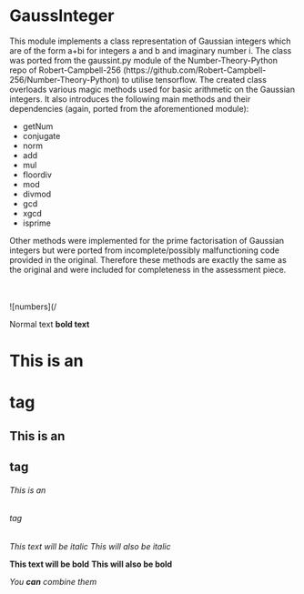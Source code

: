 # GaussInteger
<p>
This module implements a class representation of Gaussian integers which are of the form a+bi for integers a and b and imaginary number i. The class was ported from the gaussint.py module of the Number-Theory-Python repo of Robert-Campbell-256 (https://github.com/Robert-Campbell-256/Number-Theory-Python) to utilise tensorflow. The created class overloads various magic methods used for basic arithmetic on the Gaussian integers. It also introduces the following main methods and their dependencies (again, ported from the aforementioned module):</p>
<ul>
<li>getNum
<li>conjugate
<li>norm
<li>add
<li>mul
<li>floordiv
<li>mod
<li>divmod
<li>gcd
<li>xgcd
<li>isprime
</ul>
<p>Other methods were implemented for the prime factorisation of Gaussian integers but were ported from incomplete/possibly malfunctioning code provided in the original. Therefore these methods are exactly the same as the original and were included for completeness in the assessment piece.</p>
</br></br>
![numbers](/

Normal text
**bold text**
# This is an <h1> tag
## This is an <h2> tag
###### This is an <h6> tag
*This text will be italic*
_This will also be italic_

**This text will be bold**
__This will also be bold__

_You **can** combine them_
